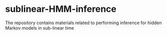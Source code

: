 # sublinear-HMM-inference
The repository contains materials related to performing inference for hidden Markov models in sub-linear time
